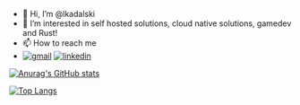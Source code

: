 - 👋 Hi, I’m @lkadalski
- 👀 I’m interested in self hosted solutions, cloud native solutions, gamedev and Rust!
- 📫 How to reach me
- [![gmail](https://img.shields.io/badge/Gmail-D14836?style=for-the-badge&logo=gmail&logoColor=white)](mailto:kadalski.lukasz@gmail.com) [![linkedin](https://img.shields.io/badge/LinkedIn-0077B5?style=for-the-badge&logo=linkedin&logoColor=white)](https://www.linkedin.com/in/lukaszkadalski/)



[![Anurag's GitHub stats](https://github-readme-stats.vercel.app/api?username=lkadalski&show_icons=true&theme=synthwave&count_private=true)](https://github.com/anuraghazra/github-readme-stats)

[![Top Langs](https://github-readme-stats.vercel.app/api/top-langs/?username=lkadalski&hide=css,html,javascript,less&layout=compact)](https://github.com/anuraghazra/github-readme-stats)

<!---
lkadalski/lkadalski is a ✨ special ✨ repository because its `README.md` (this file) appears on your GitHub profile.
You can click the Preview link to take a look at your changes.
--->
